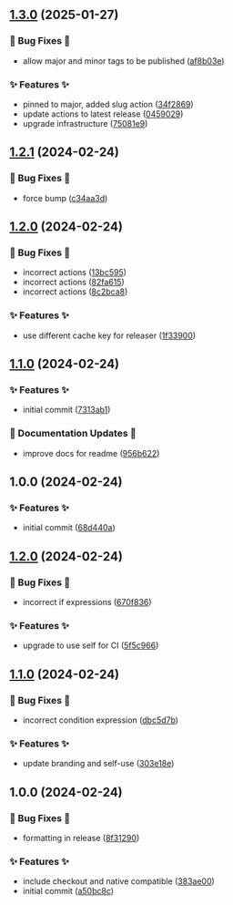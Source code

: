## [1.3.0](https://github.com/AtomiCloud/actions.setup-nix/compare/v1.2.1...v1.3.0) (2025-01-27)


### 🐛 Bug Fixes 🐛

* allow major and minor tags to be published ([af8b03e](https://github.com/AtomiCloud/actions.setup-nix/commit/af8b03e9949f45b40251b53c5c58a7ab13e43484))


### ✨ Features ✨

* pinned to major, added slug action ([34f2869](https://github.com/AtomiCloud/actions.setup-nix/commit/34f2869557c42058dc67db0bce3bd92ff0ef9dd3))
* update actions to latest release ([0459029](https://github.com/AtomiCloud/actions.setup-nix/commit/04590295d778d368c8976e34ee25645a46aadfb6))
* upgrade infrastructure ([75081e9](https://github.com/AtomiCloud/actions.setup-nix/commit/75081e9ac73fa887007e0b1a48986dcb0e633b22))

## [1.2.1](https://github.com/AtomiCloud/actions.setup-nix/compare/v1.2.0...v1.2.1) (2024-02-24)


### 🐛 Bug Fixes 🐛

* force bump ([c34aa3d](https://github.com/AtomiCloud/actions.setup-nix/commit/c34aa3da3e39bf08b909577b68a06ac294f8e5d5))

## [1.2.0](https://github.com/AtomiCloud/actions.setup-nix/compare/v1.1.0...v1.2.0) (2024-02-24)


### 🐛 Bug Fixes 🐛

* incorrect actions ([13bc595](https://github.com/AtomiCloud/actions.setup-nix/commit/13bc5957056a78d3529c3558e5add5a9c9d654da))
* incorrect actions ([82fa615](https://github.com/AtomiCloud/actions.setup-nix/commit/82fa6158e112bbbfd85ae7e073f217adc14cb3da))
* incorrect actions ([8c2bca8](https://github.com/AtomiCloud/actions.setup-nix/commit/8c2bca8a8dbbad7255cdf1e119a8c4da1b64728e))


### ✨ Features ✨

* use different cache key for releaser ([1f33900](https://github.com/AtomiCloud/actions.setup-nix/commit/1f33900f4e7d7e836d6cbef206653df476d23725))

## [1.1.0](https://github.com/AtomiCloud/action.setup-nix/compare/v1.0.0...v1.1.0) (2024-02-24)


### ✨ Features ✨

* initial commit ([7313ab1](https://github.com/AtomiCloud/action.setup-nix/commit/7313ab18bc62ebd1e86080afbcfbc0e5238f9c03))


### 📝 Documentation Updates 📝

* improve docs for readme ([956b622](https://github.com/AtomiCloud/action.setup-nix/commit/956b622d96e77e77e1d05e1568bd9395ae7efb2a))

## 1.0.0 (2024-02-24)


### ✨ Features ✨

* initial commit ([68d440a](https://github.com/AtomiCloud/action.setup-nix/commit/68d440a15f147cd4fbe13be5a60cdd0ec3b1c93d))

## [1.2.0](https://github.com/AtomiCloud/atomici-ns-action/compare/v1.1.0...v1.2.0) (2024-02-24)


### 🐛 Bug Fixes 🐛

* incorrect if expressions ([670f836](https://github.com/AtomiCloud/atomici-ns-action/commit/670f836669bda1df9e7383b9a559c854a6723bf6))


### ✨ Features ✨

* upgrade to use self for CI ([5f5c966](https://github.com/AtomiCloud/atomici-ns-action/commit/5f5c9669a7bbf3a9eb6bb489d5c30afb60d24627))

## [1.1.0](https://github.com/AtomiCloud/atomici-ns-action/compare/v1.0.0...v1.1.0) (2024-02-24)


### 🐛 Bug Fixes 🐛

* incorrect condition expression ([dbc5d7b](https://github.com/AtomiCloud/atomici-ns-action/commit/dbc5d7b88a7b1363f519604e435d979b3a6decd0))


### ✨ Features ✨

* update branding and self-use ([303e18e](https://github.com/AtomiCloud/atomici-ns-action/commit/303e18ee75b43bd0867a9cd392dbc6d25b475caf))

## 1.0.0 (2024-02-24)


### 🐛 Bug Fixes 🐛

* formatting in release ([8f31290](https://github.com/AtomiCloud/atomici-ns-action/commit/8f31290e2579ec21f630f49bf676c59c74626f8b))


### ✨ Features ✨

* include checkout and native compatible ([383ae00](https://github.com/AtomiCloud/atomici-ns-action/commit/383ae00d1b7367b27ddfbfae4680f20e3d12d773))
* initial commit ([a50bc8c](https://github.com/AtomiCloud/atomici-ns-action/commit/a50bc8c06c80abbafe19c5141bc6545c6200c166))
